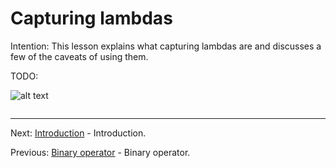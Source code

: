 # Capturing lambdas

Intention: This lesson explains what capturing lambdas are and discusses a few of the caveats of using them.

TODO:

![alt text](../../etc/features/img.png "Img")

```java

```

<hr>

Next: [Introduction](chapter_11.md "Introduction") - Introduction.

Previous: [Binary operator](chapter_9.md "Binary operator") - Binary operator.